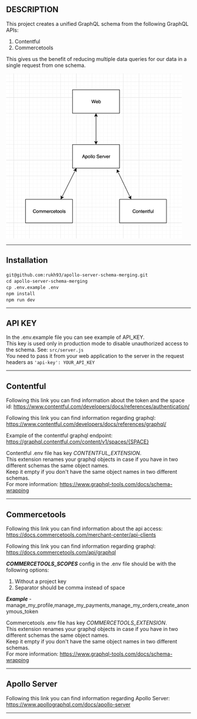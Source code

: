 **DESCRIPTION**
-
This project creates a unified GraphQL schema from the following GraphQL APIs:

1. Contentful
2. Commercetools

This gives us the benefit of reducing multiple data queries for our data in a single request from one schema.

<img src="./diagram.png" height="450">

---
**Installation**
-

`git@github.com:rukh93/apollo-server-schema-merging.git`\
`cd apollo-server-schema-merging`\
`cp .env.example .env`\
`npm install`\
`npm run dev`

---

**API KEY**
-

In the .env.example file you can see example of API_KEY.\
This key is used only in production mode to disable unauthorized access to the schema. See: `src/server.js`\
You need to pass it from your web application to the server in the request headers as `'api-key': YOUR_API_KEY`

---

**Contentful**
-
Following this link you can find information about the token and the space id:
https://www.contentful.com/developers/docs/references/authentication/

Following this link you can find information regarding graphql:
https://www.contentful.com/developers/docs/references/graphql/

Example of the contentful graphql endpoint:
https://graphql.contentful.com/content/v1/spaces/{SPACE}

Contentful .env file has key *CONTENTFUL_EXTENSION*.\
This extension renames your graphql objects in case if you have in two different schemas the same object names.\
Keep it empty if you don't have the same object names in two different schemas.\
For more information: https://www.graphql-tools.com/docs/schema-wrapping

---

**Commercetools**
-

Following this link you can find information about the api access:
https://docs.commercetools.com/merchant-center/api-clients

Following this link you can find information regarding graphql:
https://docs.commercetools.com/api/graphql

***COMMERCETOOLS_SCOPES*** config in the .env file should be with the following options:
1. Without a project key
2. Separator should be comma instead of space

***Example*** - manage_my_profile,manage_my_payments,manage_my_orders,create_anonymous_token

Commercetools .env file has key *COMMERCETOOLS_EXTENSION*.\
This extension renames your graphql objects in case if you have in two different schemas the same object names.\
Keep it empty if you don't have the same object names in two different schemas.\
For more information: https://www.graphql-tools.com/docs/schema-wrapping

---

**Apollo Server**
-

Following this link you can find information regarding Apollo Server:
https://www.apollographql.com/docs/apollo-server

---